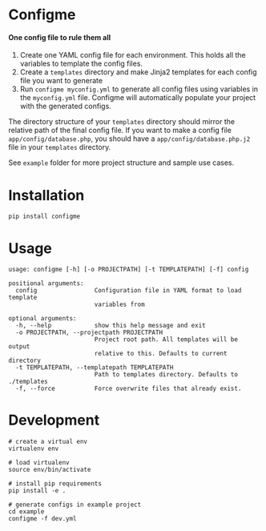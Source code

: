 # Configme
#### One config file to rule them all

1. Create one YAML config file for each environment. This holds all the variables to template the config files.
2. Create a `templates` directory and make Jinja2 templates for each config file you want to generate
3. Run `configme myconfig.yml` to generate all config files using variables in the `myconfig.yml` file. Configme
will automatically populate your project with the generated configs.

The directory structure of your `templates` directory should mirror the relative path of the final config file.
If you want to make a config file `app/config/database.php`,
you should have a `app/config/database.php.j2` file in your `templates` directory.

See `example` folder for more project structure and sample use cases.

# Installation

`pip install configme`

# Usage
```
usage: configme [-h] [-o PROJECTPATH] [-t TEMPLATEPATH] [-f] config

positional arguments:
  config                Configuration file in YAML format to load template
                        variables from

optional arguments:
  -h, --help            show this help message and exit
  -o PROJECTPATH, --projectpath PROJECTPATH
                        Project root path. All templates will be output
                        relative to this. Defaults to current directory
  -t TEMPLATEPATH, --templatepath TEMPLATEPATH
                        Path to templates directory. Defaults to ./templates
  -f, --force           Force overwrite files that already exist.

```

# Development


```
# create a virtual env
virtualenv env

# load virtualenv
source env/bin/activate

# install pip requirements 
pip install -e .

# generate configs in example project
cd example
configme -f dev.yml

```

